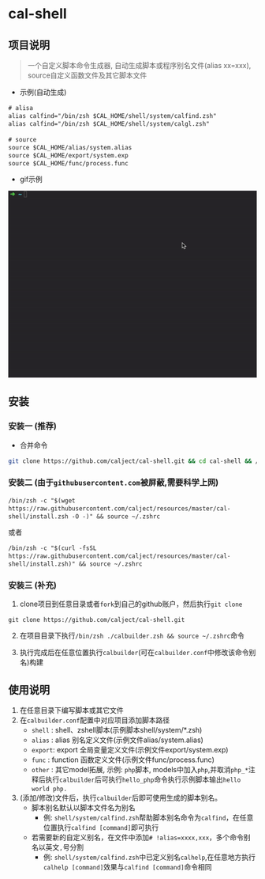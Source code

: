 # cal-shell

## 项目说明

> 一个自定义脚本命令生成器, 自动生成脚本或程序别名文件(alias xx=xxx), source自定义函数文件及其它脚本文件

* 示例(自动生成)
```
# alisa
alias calfind="/bin/zsh $CAL_HOME/shell/system/calfind.zsh"
alias calfind="/bin/zsh $CAL_HOME/shell/system/calgl.zsh"

# source
source $CAL_HOME/alias/system.alias
source $CAL_HOME/export/system.exp
source $CAL_HOME/func/process.func
```

* gif示例

![Image text](https://raw.githubusercontent.com/calject/resources/master/cal-shell/gif/cal_builder.gif)

## 安装

### 安装一 (推荐)

* 合并命令

```bash
git clone https://github.com/calject/cal-shell.git && cd cal-shell && /bin/zsh ./calbuilder.zsh -v && source ~/.zshrc
```

### 安装二 (由于`githubusercontent.com`被屏蔽,需要科学上网)

```shell
/bin/zsh -c "$(wget https://raw.githubusercontent.com/calject/resources/master/cal-shell/install.zsh -O -)" && source ~/.zshrc
```
或者
```shell
/bin/zsh -c "$(curl -fsSL https://raw.githubusercontent.com/calject/resources/master/cal-shell/install.zsh)" && source ~/.zshrc
```

### 安装三 (补充)

1. clone项目到任意目录或者`fork`到自己的github账户，然后执行`git clone`

```
git clone https://github.com/calject/cal-shell.git
```

2. 在项目目录下执行`/bin/zsh ./calbuilder.zsh && source ~/.zshrc`命令

3. 执行完成后在任意位置执行`calbuilder`(可在`calbuilder.conf`中修改该命令别名)构建


## 使用说明

1. 在任意目录下编写脚本或其它文件
2. 在`calbuilder.conf`配置中对应项目添加脚本路径
    * `shell` : shell、zshell脚本(示例脚本shell/system/*.zsh)
    * `alias` : alias 别名定义文件(示例文件alias/system.alias)
    * `export`: export 全局变量定义文件(示例文件export/system.exp)
    * `func`  : function 函数定义文件(示例文件func/process.func)
    * `other` : 其它model拓展, 示例: `php`脚本, models中加入`php`,并取消`php_*`注释后执行`calbuilder`后可执行`hello_php`命令执行示例脚本输出`hello world php.`
3. (添加/修改)文件后，执行`calbuilder`后即可使用生成的脚本别名。
    * 脚本别名默认以脚本文件名为别名
        * 例: `shell/system/calfind.zsh`帮助脚本别名命令为`calfind`，在任意位置执行`calfind [command]`即可执行
    * 若需要新的自定义别名，在文件中添加`# !alias=xxxx,xxx`，多个命令别名以英文`,`号分割
        * 例: `shell/system/calfind.zsh`中已定义别名`calhelp`,在任意地方执行`calhelp [command]`效果与`calfind [command]`命令相同